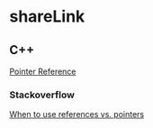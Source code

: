 # shareLink

## C++
[Pointer Reference](https://www.ntu.edu.sg/home/ehchua/programming/cpp/cp4_PointerReference.html)

### Stackoverflow
[When to use references vs. pointers](https://stackoverflow.com/questions/7058339/when-to-use-references-vs-pointers)